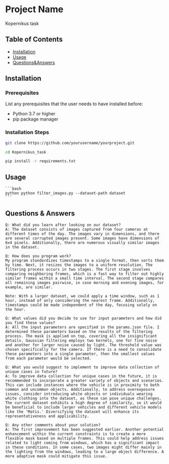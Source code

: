 # Project Name

Kopernikus task

## Table of Contents

- [Installation](#installation)
- [Usage](#usage)
- [Questions&Answers](#q&a)

## Installation


### Prerequisites

List any prerequisites that the user needs to have installed before:

- Python 3.7 or higher
- pip package manager

### Installation Steps

   ```bash
   git clone https://github.com/yourusername/yourproject.git

   cd Kopernikus_task
   
   pip install -r requirements.txt
   ```
   

## Usage 

    ```bash
    python python filter_images.py --dataset-path dataset
    ```
    
## Questions & Answers
    Q: What did you learn after looking on our dataset?
    A: The dataset consists of images captured from four cameras at different times of the day. The images vary in dimensions, and there are several corrupted images present. Some images have dimensions of 6x4 pixels. Additionally, there are numerous visually similar images in the dataset.
    
    Q: How does you program work?
    My program standardizes timestamps to a single format, then sorts them by time. Next, it resizes the images to a uniform resolution. The filtering process occurs in two stages. The first stage involves comparing neighboring frames, which is a fast way to filter out highly similar frames within a small time interval. The second stage compares all remaining images pairwise, in case morning and evening images, for example, are similar.

    Note: With a larger dataset, we could apply a time window, such as 1 hour, instead of only considering the nearest frame. Additionally, timestamps could be made independent of the day, focusing solely on the hour.

    Q: What values did you decide to use for input parameters and how did you find these values?
    A: All the input parameters are specified in the params.json file. I determined these parameters based on the results of the filtering process. The mask is applied on top, covering all the insignificant details. Gaussian filtering employs two kernels, one for fine noise and another for larger noise caused by light. The threshold value was chosen specifically for the camera. If there is a need to consolidate these parameters into a single parameter, then the smallest values from each parameter would be selected.
    
    Q: What you would suggest to implement to improve data collection of unique cases in future?
    A: To improve data collection for unique cases in the future, it is recommended to incorporate a greater variety of objects and scenarios. This can include instances where the vehicle is in proximity to both common and uncommon objects. Additionally, to address overexposure issues, consider introducing white objects or individuals wearing white clothing into the dataset, as these can pose unique challenges. The current dataset exhibits a high degree of similarity, so it would be beneficial to include larger vehicles and different vehicle models like the 'Matis.' Diversifying the dataset will enhance its representativeness and applicability.
    
    Q: Any other comments about your solution?
    A: The first improvement has been suggested earlier. Another potential enhancement within the current constraints is to create a more flexible mask based on multiple frames. This could help address issues related to light coming from windows, which has a significant impact in these conditions. In some cases, two images might differ mainly in the lighting from the windows, leading to a large object difference. A more adaptive mask could mitigate this issue.
    